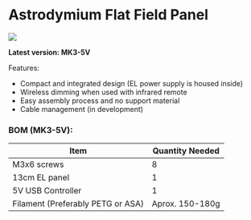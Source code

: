 # Astrodymium Flat Field Panel

![](https://i.imgur.com/RfSpceu.png)

**Latest version: MK3-5V**

Features: 

* Compact and integrated design (EL power supply is housed inside)
* Wireless dimming when used with infrared remote
* Easy assembly process and no support material
* Cable management (in development)

### BOM (MK3-5V):

| Item        | Quantity Needed |
| ------------- |-------------| 
| M3x6 screws      | 8 | $1600 |
| 13cm EL panel      | 1      |  
| 5V USB Controller | 1 |
| Filament (Preferably PETG or ASA) | Aprox. 150-180g |  

